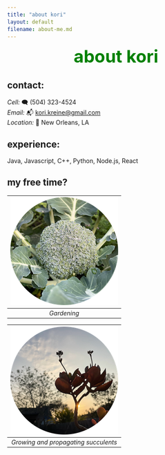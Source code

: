 ```yaml
---
title: "about kori"
layout: default
filename: about-me.md
---
```


<div align="center" style="color:green; font-size:40px;">
    <strong>about kori</strong>
</div>

## contact:

_Cell:_ 🗨️ (504) 323-4524‬  
_Email:_ 📬 kori.kreine@gmail.com  
_Location:_ 🏡 New Orleans, LA

## experience:
Java, Javascript, C++, Python, Node.js, React

## my free time?
<!---
<img src="/assets/images/circle-broc.png" alt="broccoli">
<img src="/assets/images/circle-andy.png" alt="andy">
<img src="/assets/images/circle-kalanchoe.png" alt="kalanchoe">
<img src="/assets/images/circle-uke.png" alt="uke">
<img src="/assets/images/circle-tomato.png" alt="tomato">
<img src="/assets/images/circle-kayak.png" alt="kayak">
<img src="/assets/images/circle-puzzles.png" alt="puzzles">
--->

| ![circle-broc.png](/assets/images/circle-broc.png) | 
|:--:| 
| *Gardening* |

| ![circle-kalanchoe.png](/assets/images/circle-kalanchoe.png) | 
|:--:| 
| *Growing and propagating succulents* |

<!---
|:--:| 
| ![circle-uke.png](/assets/images/circle-uke.png | 
|:--:| 
| *Playing ukulele* |
|:--:| 
| ![circle-podcast.png](/assets/images/circle-podcast.png | 
|:--:| 
| *Listening to podcasts (Radiolab, ReplyAll, and Darknet Diaries are my favorites)* |
|:--:| 
| ![circle-kayak.png](/assets/images/circle-kayak.png | 
|:--:| 
| *Kayaking* |
|:--:| 
| ![circle-puzzles.png](/assets/images/circle-puzzles.png | 
|:--:| 
| *Doing puzzles* |
|:--:| 
| ![circle-andy.png](/assets/images/circle-andy.png | 
|:--:| 
| *Caring for my puppy* |
--->